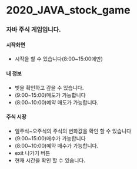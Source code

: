 # 2020_JAVA_stock_game
### 자바 주식 게임입니다.

#### 시작화면
* 시작을 할 수 있습니다(8:00~15:00에만)
#### 내 정보
* 빚을 확인하고 갚을 수 있습니다. 
* (9:00~15:00)매도가 가능합니다
* (8:00~10:00)예약 매도가 가능합니다.
#### 주식 시장
* 일주식~오주식의 주식의 변화값을 확인 할 수 있습니다
* (9:00~15:00)매수가 가능합니다
* (8:00~10:00)예약 매수가 가능합니다.
* exit 나가기 버튼
* 현재 시간을 확인 할 수 있습니다.
